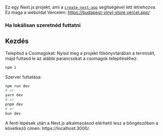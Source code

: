 Ez egy Next.js projekt, ami a [`create-next-app`](https://github.com/vercel/next.js/tree/canary/packages/create-next-app) segítségével lett létrehozva.
Ez maga a weboldal Vercelen: https://budapest-vinyl-store.vercel.app/
### Ha lokálisan szeretnéd futtatni
## Kezdés
Telepítsd a Csomagokat:
Nyisd meg a projekt főkönyvtárában a terminált, majd futtasd le az alábbi parancsokat a csomagok telepítéséhez:
```bash
npm i
```
Szerver futtatása:

```bash
npm run dev
# or
yarn dev
# or
pnpm dev
# or
bun dev
```

A fenti lépések után a Next.js alkalmazásod elérhető lesz a böngészőben a következő címen: https://localhost:3000/.



